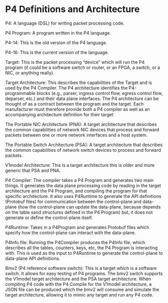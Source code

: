 # P4 Definitions and Architecture

P4: A language (DSL) for writing packet processing code.

P4 Program: A program written in the P4 language.

P4-14: This is the old version of the P4 language.

P4-16: This is the current version of the language.

Target: This is the packet processing “device” which will run the P4 program (it could be a software switch or router, or an FPGA, a switch, or a NIC, or anything really).

Target Architecture: This describes the capabilities of the Target and is used by the P4 Compiler. The P4 architecture identifies the P4-programmable blocks (e.g., parser, ingress control flow, egress control flow, deparser, etc.) and their data plane interfaces. The P4 architecture can be thought of as a contract between the program and the target. Each manufacturer must therefore provide both a P4 compiler as well as an accompanying architecture definition for their target


The Portable NIC Architecture (PNA): A target architecture that describes the common capabilities of network NIC devices that process and forward packets between one or more network interfaces and a host system.

The Portable Switch Architecture (PSA): A target architecture that describes the common capabilities of network switch devices to process and forward packets.

V1model Architecture: This is a target architecture this is older and more generic that PSA and PNA.

P4 Compiler: The compiler takes a P4 Program and generates two main things. It generates the data plane processing code by reading in the target architecture and the P4 Program, and compiling the program for that specific architecture. It also uses P4Runtime to generate the API definitions (Protobuf files) for communication between the control-plane and data-plane (how the control-plane can update the data-plane, because depends on the table sand structures defined in the P4 Program) but, it does not generate or define the control-plane itself.

P4Runtime: Takes in a P4Program and generates Protobuf files which specify how the control-plane can interact with the data-plane.

P4Info file: Running the P4Compiler produces the P4Info file, which describes all the tables, counters, keys, etc, the P4 Program is interacting with. This is used as the input to P4Runtime to generate the control-plane to data-plane API definitions.

Bmv2 (P4 reference software switch): This is a target which is a software switch. It allows for easy testing of P4 programs. The bmv2 switch supports the V1model target architecture and the PSA target architecture. When compiling P4 code with the P4 Compile for the V1model architecture, a JSON file can be produced which the bmv2 will consume and simulate the target architecture, allowing it to mimic any target and run any P4 code.
